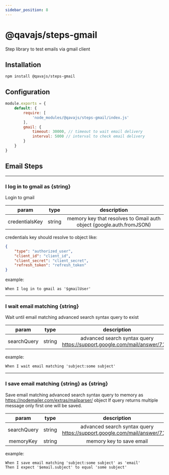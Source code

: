 ```yaml
---
sidebar_position: 8
---
```


# @qavajs/steps-gmail
Step library to test emails via gmail client

## Installation
`npm install @qavajs/steps-gmail`

## Configuration
```javascript
module.exports = {
    default: {
        require: [
            'node_modules/@qavajs/steps-gmail/index.js'
        ],
        gmail: {
            timeout: 30000, // timeout to wait email delivery
            interval: 5000 // interval to check email delivery
        }
    }
}
```

## Email Steps
--------------
### I log in to gmail as \{string}

Login to gmail

|     param      |  type  |                             description                              | 
|:--------------:|:------:|:--------------------------------------------------------------------:|
| credentialsKey | string | memory key that resolves to Gmail auth object (google.auth.fromJSON) |

credentials key should resolve to object like:
```json
{
    "type": "authorized_user",
    "client_id": "client_id",
    "client_secret": "client_secret",
    "refresh_token": "refresh_token"
}
```
example:
```gherkin
When I log in to gmail as '$gmailUser'
```
                     
--------------
### I wait email matching \{string}

Wait until email matching advanced search syntax query to exist

|    param    |  type  |                               description                                | 
|:-----------:|:------:|:------------------------------------------------------------------------:|
| searchQuery | string | advanced search syntax query https://support.google.com/mail/answer/7190 |

example:
```gherkin
When I wait email matching 'subject:some subject'
```

--------------
### I save email matching \{string} as \{string}

Save email matching advanced search syntax query to memory as https://nodemailer.com/extras/mailparser/ object
If query returns multiple message only first one will be saved.

|    param    |  type  |                               description                                | 
|:-----------:|:------:|:------------------------------------------------------------------------:|
| searchQuery | string | advanced search syntax query https://support.google.com/mail/answer/7190 |
|  memoryKey  | string |                         memory key to save email                         |

example:
```gherkin
When I save email matching 'subject:some subject' as 'email'
Then I expect '$email.subject' to equal 'some subject'
```
